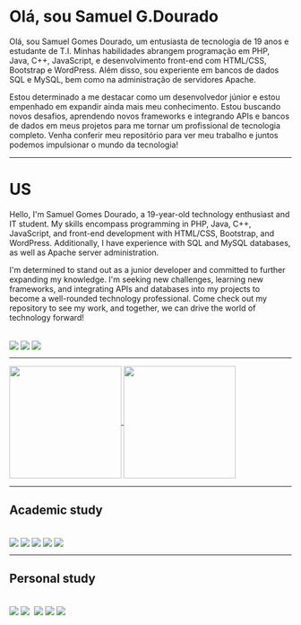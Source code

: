 # Olá, sou Samuel G.Dourado

<p>Olá, sou Samuel Gomes Dourado, um entusiasta de tecnologia de 19 anos e estudante de T.I. Minhas habilidades abrangem programação em PHP, Java, C++, JavaScript, e desenvolvimento front-end com HTML/CSS, Bootstrap e WordPress. Além disso, sou experiente em bancos de dados SQL e MySQL, bem como na administração de servidores Apache.</p>

<p>Estou determinado a me destacar como um desenvolvedor júnior e estou empenhado em expandir ainda mais meu conhecimento. Estou buscando novos desafios, aprendendo novos frameworks e integrando APIs e bancos de dados em meus projetos para me tornar um profissional de tecnologia completo. Venha conferir meu repositório para ver meu trabalho e juntos podemos impulsionar o mundo da tecnologia!</p>

---
# US

<p>Hello, I'm Samuel Gomes Dourado, a 19-year-old technology enthusiast and IT student. My skills encompass programming in PHP, Java, C++, JavaScript, and front-end development with HTML/CSS, Bootstrap, and WordPress. Additionally, I have experience with SQL and MySQL databases, as well as Apache server administration.</p>

<p>I'm determined to stand out as a junior developer and committed to further expanding my knowledge. I'm seeking new challenges, learning new frameworks, and integrating APIs and databases into my projects to become a well-rounded technology professional. Come check out my repository to see my work, and together, we can drive the world of technology forward!</p>

<div style="display: inline-block;"><br>
  <a href=""><img align="center" src="https://img.shields.io/badge/Gmail-D14836?style=for-the-badge&logo=gmail&logoColor=white"></a>
  <a href="https://www.instagram.com/ctrl_dourado/"><img align="center" src="https://img.shields.io/badge/Instagram-E4405F?style=for-the-badge&logo=instagram&logoColor=white"></a>
  <a href="https://www.linkedin.com/in/samuel-gomes-dourado-0107b4232/"><img align="center" src="https://img.shields.io/badge/LinkedIn-0077B5?style=for-the-badge&logo=linkedin&logoColor=white"></a>
</div>

---

<div>
  <a href="https://github.com/DouradoCtrl/github-readme-stats">
    <img height=200 align="center" src="https://github-readme-stats.vercel.app/api?username=DouradoCtrl" />
  </a>
  <a href="https://github.com/DouradoCtrl/convoychat">
    <img height=200 align="center" src="https://github-readme-stats.vercel.app/api/top-langs?username=DouradoCtrl&layout=compact&langs_count=8&card_width=320" />
  </a>
</div>

---

## Academic study

<div style="display: inline-block;"><br>
  <a href=""><img align="center" src="https://img.shields.io/badge/Python-14354C?style=for-the-badge&logo=python&logoColor=white"></a>
  <a href=""><img align="center" src="https://img.shields.io/badge/HTML5-E34F26?style=for-the-badge&logo=html5&logoColor=white"></a>
  <a href=""><img align="center" src="https://img.shields.io/badge/CSS3-1572B6?style=for-the-badge&logo=css3&logoColor=white"></a>
  <a href=""><img align="center" src="https://img.shields.io/badge/C-00599C?style=for-the-badge&logo=c&logoColor=white"></a>
  <a href=""><img align="center" src="https://img.shields.io/badge/Bootstrap-563D7C?style=for-the-badge&logo=bootstrap&logoColor=white"></a>
</div>

---

## Personal study

<div style="display: inline-block;"><br>
  <a href=""><img align="center" src="https://img.shields.io/badge/PHP-777BB4?style=for-the-badge&logo=php&logoColor=white"></a>
  <a href=""><img align="center" src="https://img.shields.io/badge/Java-ED8B00?style=for-the-badge&logo=openjdk&logoColor=white"></a>
  <a href=""><img align="https://img.shields.io/badge/JavaScript-F7DF1E?style=for-the-badge&logo=javascript&logoColor=black"></a>
  <a href=""><img align="center" src="https://img.shields.io/badge/Linux-FCC624?style=for-the-badge&logo=linux&logoColor=black"></a>
  <a href=""><img align="center" src="https://img.shields.io/badge/MySQL-00000F?style=for-the-badge&logo=mysql&logoColor=white"></a>
  <a href=""><img align="center" src="https://img.shields.io/badge/Tailwind_CSS-38B2AC?style=for-the-badge&logo=tailwind-css&logoColor=white"></a>
</div>
